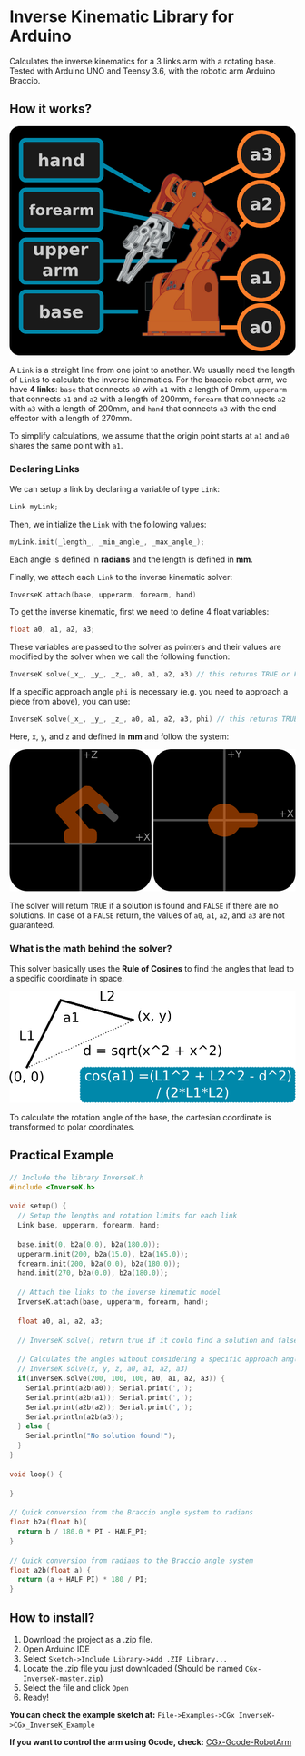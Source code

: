 # Inverse Kinematic Library for Arduino

Calculates the inverse kinematics for a 3 links arm with a rotating base.
Tested with Arduino UNO and Teensy 3.6, with the robotic arm Arduino Braccio.

## How it works?

![braccio-labels](./img/labels.png)

A `Link` is a straight line from one joint to another. We usually need the
length of `Link`s to calculate the inverse kinematics. For the braccio robot
arm, we have **4 links**: `base` that connects `a0` with `a1` with
a length of 0mm, `upperarm` that connects `a1` and `a2` with a length of 200mm,
`forearm` that connects `a2` with `a3` with a length of 200mm, and `hand` that
connects `a3` with the end effector with a length of 270mm.

To simplify calculations, we assume that the origin point starts at `a1` and
`a0` shares the same point with `a1`.

### Declaring Links

We can setup a link by declaring a variable of type `Link`:

```objectivec
Link myLink;
```

Then, we initialize the `Link` with the following values:

```objectivec
myLink.init(_length_, _min_angle_, _max_angle_);
```

Each angle is defined in **radians** and the length is defined in **mm**.

Finally, we attach each `Link` to the inverse kinematic solver:

```objectivec
InverseK.attach(base, upperarm, forearm, hand)
```

To get the inverse kinematic, first we need to define 4 float variables:

```objectivec
float a0, a1, a2, a3;
```

These variables are passed to the solver as pointers and their values are
modified by the solver when we call the following function:

```objectivec
InverseK.solve(_x_, _y_, _z_, a0, a1, a2, a3) // this returns TRUE or FALSE
```

If a specific approach angle `phi` is necessary (e.g. you need to approach a piece
from above), you can use:

```objectivec
InverseK.solve(_x_, _y_, _z_, a0, a1, a2, a3, phi) // this returns TRUE or FALSE
```

Here, `x`, `y`, and `z` and defined in **mm** and follow the system:

![coordinates](./img/coordinates.png)

The solver will return `TRUE` if a solution is found and `FALSE` if there are
no solutions. In case of a `FALSE` return, the values of `a0`, `a1`, `a2`, and
`a3` are not guaranteed.


### What is the math behind the solver?

This solver basically uses the **Rule of Cosines** to find the angles that lead to
a specific coordinate in space.

![rule-of-cosines](./img/cos.png)

To calculate the rotation angle of the base, the cartesian coordinate is transformed
to polar coordinates.


## Practical Example

```objectivec
// Include the library InverseK.h
#include <InverseK.h>

void setup() {
  // Setup the lengths and rotation limits for each link
  Link base, upperarm, forearm, hand;

  base.init(0, b2a(0.0), b2a(180.0));
  upperarm.init(200, b2a(15.0), b2a(165.0));
  forearm.init(200, b2a(0.0), b2a(180.0));
  hand.init(270, b2a(0.0), b2a(180.0));

  // Attach the links to the inverse kinematic model
  InverseK.attach(base, upperarm, forearm, hand);

  float a0, a1, a2, a3;

  // InverseK.solve() return true if it could find a solution and false if not.

  // Calculates the angles without considering a specific approach angle
  // InverseK.solve(x, y, z, a0, a1, a2, a3)
  if(InverseK.solve(200, 100, 100, a0, a1, a2, a3)) {
    Serial.print(a2b(a0)); Serial.print(',');
    Serial.print(a2b(a1)); Serial.print(',');
    Serial.print(a2b(a2)); Serial.print(',');
    Serial.println(a2b(a3));
  } else {
    Serial.println("No solution found!");
  }
}

void loop() {

}

// Quick conversion from the Braccio angle system to radians
float b2a(float b){
  return b / 180.0 * PI - HALF_PI;
}

// Quick conversion from radians to the Braccio angle system
float a2b(float a) {
  return (a + HALF_PI) * 180 / PI;
}
```

## How to install?
1. Download the project as a .zip file.
1. Open Arduino IDE
1. Select `Sketch->Include Library->Add .ZIP Library...`
1. Locate the .zip file you just downloaded (Should be named `CGx-InverseK-master.zip`)
1. Select the file and click `Open`
1. Ready!

**You can check the example sketch at:**
`File->Examples->CGx InverseK->CGx_InverseK_Example`

**If you want to control the arm using Gcode, check:**
[CGx-Gcode-RobotArm](https://github.com/cgxeiji/CGx-Gcode-RobotArm)
